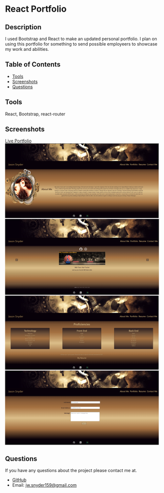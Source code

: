 # React Portfolio


  ## Description
  I used Bootstrap and React to make an updated personal portfolio.  I plan on using this portfolio for something to send possible employeers to showcase my work and abilities.
  
  ## Table of Contents

  - [Tools](#tools)
  - [Screenshots](#screenshots)
  - [Questions](#questions)
  
  
  ## Tools
  
 React, Bootstrap, react-router

  
  ## Screenshots
  [Live Portfolio](https://jsnyder159.github.io/react-portfolio/)
![Landing Page](./src/images/landing-page.PNG)
![Portfolio Page](./src/images/portfolio-page.PNG)
![Resume Page](./src/images/resume-page.PNG)
![Contact Page](./src/images/contact-page.PNG)


  ## Questions

  If you have any questions about the project please contact me at.
  - [GitHub](https://github.com/Jsnyder159?tab=repositories)
  - Email: jw.snyder159@gmail.com
